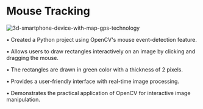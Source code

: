 # Mouse Tracking

![3d-smartphone-device-with-map-gps-technology](https://github.com/Jai-Doshi/mouse_tracking/assets/62877713/2171a6ab-4672-45d4-b6f6-de9adaa2af4f)

•	Created a Python project using OpenCV's mouse event-detection feature.

•	Allows users to draw rectangles interactively on an image by clicking and dragging the mouse.

•	The rectangles are drawn in green color with a thickness of 2 pixels.

•	Provides a user-friendly interface with real-time image processing.

•	Demonstrates the practical application of OpenCV for interactive image manipulation.
